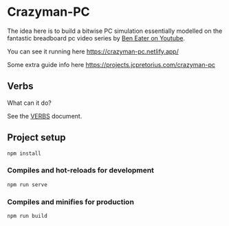 # Crazyman-PC

The idea here is to build a bitwise PC simulation essentially modelled on the fantastic breadboard pc video series by [Ben Eater on Youtube](https://www.youtube.com/watch?v=HyznrdDSSGM&list=PLowKtXNTBypGqImE405J2565dvjafglHU). 

You can see it running here https://crazyman-pc.netlify.app/

Some extra guide info here https://projects.jcpretorius.com/crazyman-pc

## Verbs
What can it do?

See the [VERBS](/VERBS.md) document.

## Project setup
```
npm install
```

### Compiles and hot-reloads for development
```
npm run serve
```

### Compiles and minifies for production
```
npm run build
```
